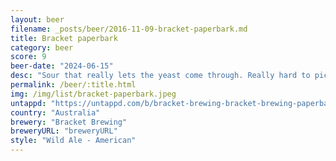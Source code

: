 ```yaml
---
layout: beer
filename: _posts/beer/2016-11-09-bracket-paperbark.md
title: Bracket paperbark
category: beer
score: 9
beer-date: "2024-06-15"
desc: "Sour that really lets the yeast come through. Really hard to pick the flavours, reminds me of a belgian lambic"
permalink: /beer/:title.html
img: /img/list/bracket-paperbark.jpeg
untappd: "https://untappd.com/b/bracket-brewing-bracket-brewing-paperbark/5739457"
country: "Australia"
brewery: "Bracket Brewing"
breweryURL: "breweryURL"
style: "Wild Ale - American"
---
```

